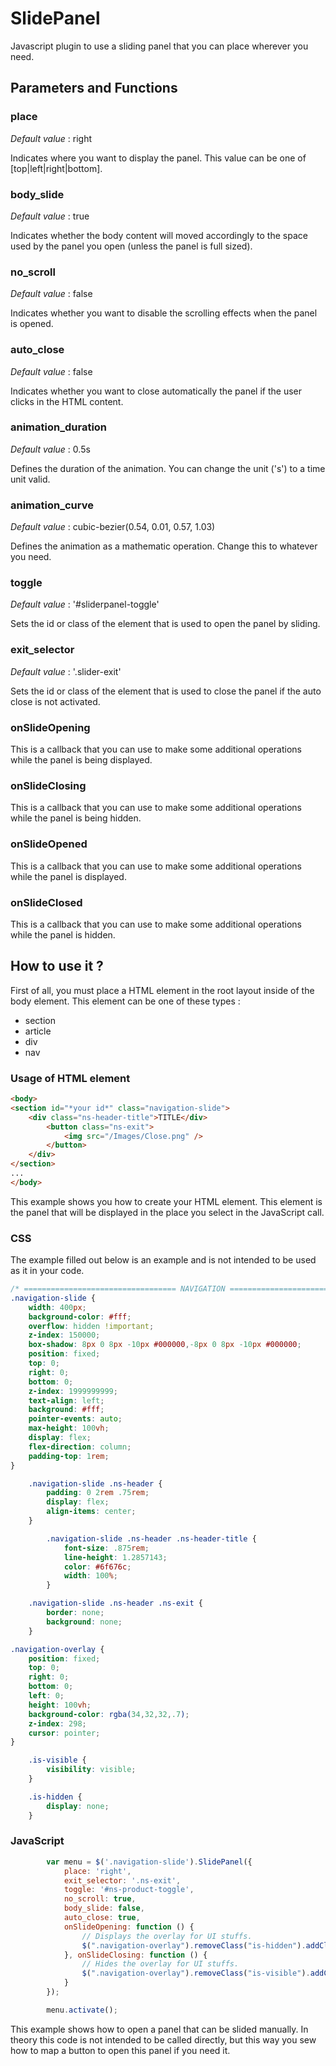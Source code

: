# SlidePanel

Javascript plugin to use a sliding panel that you can place wherever you need.

## Parameters and Functions

### place

*Default value* : right

Indicates where you want to display the panel. This value can be one of [top|left|right|bottom].

### body_slide

*Default value* : true

Indicates whether the body content will moved accordingly to the space used by the panel you open (unless the panel is full sized).

### no_scroll

*Default value* : false

Indicates whether you want to disable the scrolling effects when the panel is opened.

### auto_close

*Default value* : false

Indicates whether you want to close automatically the panel if the user clicks in the HTML content.

### animation_duration

*Default value* : 0.5s

Defines the duration of the animation. You can change the unit ('s') to a time unit valid.

### animation_curve

*Default value* : cubic-bezier(0.54, 0.01, 0.57, 1.03)

Defines the animation as a mathematic operation. Change this to whatever you need.

### toggle

*Default value* : '#sliderpanel-toggle'

Sets the id or class of the element that is used to open the panel by sliding.

### exit_selector

*Default value* : '.slider-exit'

Sets the id or class of the element that is used to close the panel if the auto close is not activated.

### onSlideOpening

This is a callback that you can use to make some additional operations while the panel is being displayed.

### onSlideClosing

This is a callback that you can use to make some additional operations while the panel is being hidden.

### onSlideOpened

This is a callback that you can use to make some additional operations while the panel is displayed.

### onSlideClosed

This is a callback that you can use to make some additional operations while the panel is hidden.

## **How to use it ?**

First of all, you must place a HTML element in the root layout inside of the body element.
This element can be one of these types :

* section
* article
* div
* nav

### Usage of HTML element

```html
<body>
<section id="*your id*" class="navigation-slide">
    <div class="ns-header-title">TITLE</div>
        <button class="ns-exit">
            <img src="/Images/Close.png" />
        </button>
    </div>
</section>
...
</body>
```

This example shows you how to create your HTML element. This element is the panel that will be displayed in the place you select in the JavaScript call.

### CSS

The example filled out below is an example and is not intended to be used as it in your code.

```css
/* ================================== NAVIGATION ================================== */
.navigation-slide {
    width: 400px;
    background-color: #fff;
    overflow: hidden !important;
    z-index: 150000;
    box-shadow: 8px 0 8px -10px #000000,-8px 0 8px -10px #000000;
    position: fixed;
    top: 0;
    right: 0;
    bottom: 0;
    z-index: 1999999999;
    text-align: left;
    background: #fff;
    pointer-events: auto;
    max-height: 100vh;
    display: flex;
    flex-direction: column;
    padding-top: 1rem;
}

    .navigation-slide .ns-header {
        padding: 0 2rem .75rem;
        display: flex;
        align-items: center;
    }

        .navigation-slide .ns-header .ns-header-title {
            font-size: .875rem;
            line-height: 1.2857143;
            color: #6f676c;
            width: 100%;
        }

    .navigation-slide .ns-header .ns-exit {
        border: none;
        background: none;
    }

.navigation-overlay {
    position: fixed;
    top: 0;
    right: 0;
    bottom: 0;
    left: 0;
    height: 100vh;
    background-color: rgba(34,32,32,.7);
    z-index: 298;
    cursor: pointer;
}

    .is-visible {
        visibility: visible;
    }

    .is-hidden {
        display: none;
    }
```

### JavaScript

```javascript
        var menu = $('.navigation-slide').SlidePanel({
            place: 'right',
            exit_selector: '.ns-exit',
            toggle: '#ns-product-toggle',
            no_scroll: true,
            body_slide: false,
            auto_close: true,
            onSlideOpening: function () {
                // Displays the overlay for UI stuffs.
                $(".navigation-overlay").removeClass("is-hidden").addClass("is-visible");
            }, onSlideClosing: function () {
                // Hides the overlay for UI stuffs.
                $(".navigation-overlay").removeClass("is-visible").addClass("is-hidden");
            }
        });

        menu.activate();
```

This example shows how to open a panel that can be slided manually.
In theory this code is not intended to be called directly, but this way you sew how to map a button to open this panel if you need it.